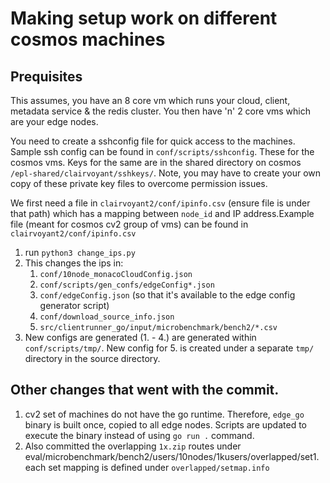 # Making setup work on different cosmos machines

## Prequisites
This assumes, you have an 8 core vm which runs your cloud, client, metadata service & the redis cluster. You then have 'n' 2 core vms which are your edge nodes.

You need to create a sshconfig file for quick access to the machines. Sample ssh config can be found in `conf/scripts/sshconfig`. These for the cosmos vms. Keys for the same are in the shared directory on cosmos `/epl-shared/clairvoyant/sshkeys/`. Note, you may have to create your own copy of these private key files to overcome permission issues.

We first need a file in `clairvoyant2/conf/ipinfo.csv` (ensure file is under that path) which has a mapping between `node_id` and IP address.Example file (meant for cosmos cv2 group of vms) can be found in `clairvoyant2/conf/ipinfo.csv`

1. run `python3 change_ips.py` 
2. This changes the ips in:
    1. `conf/10node_monacoCloudConfig.json`
    2. `conf/scripts/gen_confs/edgeConfig*.json`
    3. `conf/edgeConfig.json` (so that it's available to the edge config generator script)
    4. `conf/download_source_info.json`
    5. `src/clientrunner_go/input/microbenchmark/bench2/*.csv`
3. New configs are generated (1. - 4.) are generated within `conf/scripts/tmp/`. New config for 5. is created under a separate `tmp/` directory in the source directory.


## Other changes that went with the commit.
1. cv2 set of machines do not have the go runtime. Therefore, `edge_go` binary is built once, copied to all edge nodes. Scripts are updated to execute the binary instead of using `go run .` command.
2. Also committed the overlapping `1x.zip` routes under eval/microbenchmark/bench2/users/10nodes/1kusers/overlapped/set1. each set mapping is defined under `overlapped/setmap.info`

